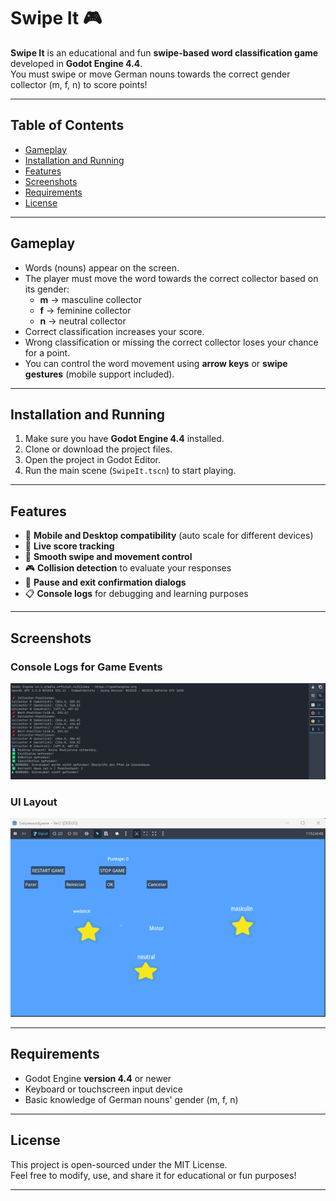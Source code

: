 # Swipe It 🎮

**Swipe It** is an educational and fun **swipe-based word classification game** developed in **Godot Engine 4.4**.  
You must swipe or move German nouns towards the correct gender collector (m, f, n) to score points!

---

## Table of Contents

- [Gameplay](#gameplay)
- [Installation and Running](#installation-and-running)
- [Features](#features)
- [Screenshots](#screenshots)
- [Requirements](#requirements)
- [License](#license)

---

## Gameplay

- Words (nouns) appear on the screen.
- The player must move the word towards the correct collector based on its gender:
  - **m** → masculine collector
  - **f** → feminine collector
  - **n** → neutral collector
- Correct classification increases your score.
- Wrong classification or missing the correct collector loses your chance for a point.
- You can control the word movement using **arrow keys** or **swipe gestures** (mobile support included).

---

## Installation and Running

1. Make sure you have **Godot Engine 4.4** installed.
2. Clone or download the project files.
3. Open the project in Godot Editor.
4. Run the main scene (`SwipeIt.tscn`) to start playing.

---

## Features

- 📱 **Mobile and Desktop compatibility** (auto scale for different devices)
- 🎯 **Live score tracking**
- 🚀 **Smooth swipe and movement control**
- 🎮 **Collision detection** to evaluate your responses
- 🛑 **Pause and exit confirmation dialogs**
- 📋 **Console logs** for debugging and learning purposes

---

## Screenshots

### Console Logs for Game Events
![Console Logs](https://github.com/Daedu86/Swipe_it/blob/main/ConsoleLogs.png)

### UI Layout
![UI Layout](https://github.com/Daedu86/Swipe_it/blob/main/UI.png)

---

## Requirements

- Godot Engine **version 4.4** or newer
- Keyboard or touchscreen input device
- Basic knowledge of German nouns' gender (m, f, n)

---

## License

This project is open-sourced under the MIT License.  
Feel free to modify, use, and share it for educational or fun purposes!

---
